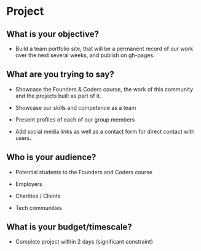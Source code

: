 # Project

## What is your objective?

- Build a team portfolio site, that will be a permanent record of our work over the next several weeks, and publish on gh-pages.

## What are you trying to say?

- Showcase the Founders & Coders course, the work of this community and the projects built as part of it.

- Showcase our skills and competence as a team

- Present profiles of each of our group members

- Add social media links as well as a contact form for direct contact with users.

## Who is your audience?

- Potential students to the Founders and Coders course

- Employers

- Charities / Clients

- Tech communities

## What is your budget/timescale?

- Complete project within 2 days (significant constraint)
